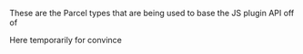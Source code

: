 These are the Parcel types that are being used to base the JS plugin API off of

Here temporarily for convince